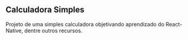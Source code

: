 ## Calculadora Simples

Projeto de uma simples calculadora objetivando aprendizado do React-Native, dentre outros recursos.